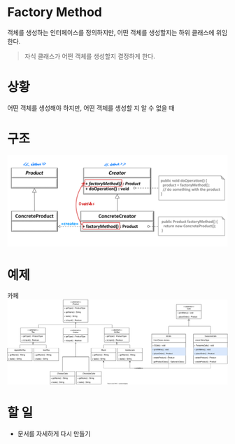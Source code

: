 # Factory Method
객체를 생성하는 인터페이스를 정의하지만, 어떤 객체를 생성할지는 하위 클래스에 위임한다.
> 자식 클래스가 어떤 객체를 생성할지 결정하게 한다.


# 상황
어떤 객체를 생성해야 하지만, 어떤 객체를 생성할 지 알 수 없을 때

# 구조
![img.png](image/img.png)

# 예제
카페
![](image/factorymethod-example.svg)

# 할 일
- 문서를 자세하게 다시 만들기